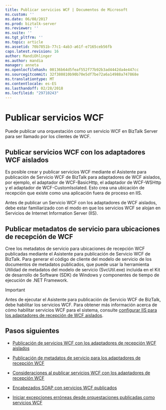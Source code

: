 ```yaml
---
title: Publicar servicios WCF | Documentos de Microsoft
ms.custom: ''
ms.date: 06/08/2017
ms.prod: biztalk-server
ms.reviewer: ''
ms.suite: ''
ms.tgt_pltfrm: ''
ms.topic: article
ms.assetid: 70b7851b-77c1-4ab3-a61f-e7165ceb56fb
caps.latest.revision: 16
author: MandiOhlinger
ms.author: mandia
manager: anneta
ms.openlocfilehash: 00136b64d5feaf552f77b92b3ad4442da4e447cc
ms.sourcegitcommit: 32f380810b90b70e5df7be72a6a14988a747868e
ms.translationtype: MT
ms.contentlocale: es-ES
ms.lasthandoff: 02/28/2018
ms.locfileid: "29710243"
---
```

# <a name="publish-wcf-services"></a>Publicar servicios WCF
Puede publicar una orquestación como un servicio WCF en BizTalk Server para ser llamado por los clientes de WCF.  
  
## <a name="publish-wcf-services-with-the-isolated-wcf-adapters"></a>Publicar servicios WCF con los adaptadores WCF aislados 
  
 Es posible crear y publicar servicios WCF mediante el Asistente para publicación de Servicio WCF de BizTalk para adaptadores de WCF aislados, por ejemplo, el adaptador de WCF-BasicHttp, el adaptador de WCF-WSHttp y el adaptador de WCF-CustomIsolated. Esto crea una ubicación de recepción que existe como una aplicación fuera de proceso en IIS.  
  
 Antes de publicar un Servicio WCF con los adaptadores de WCF aislados, debe estar familiarizado con el modo en que los servicios WCF se alojan en Servicios de Internet Information Server (IIS).  
  
## <a name="publish-service-metadata-for-the-wcf-receive-locations"></a>Publicar metadatos de servicio para ubicaciones de recepción de WCF
  
 Cree los metadatos de servicio para ubicaciones de recepción WCF publicadas mediante el Asistente para publicación de Servicio WCF de BizTalk. Para generar el código de cliente del modelo de servicio de los documentos de metadatos publicados, que puede usar la herramienta Utilidad de metadatos del modelo de servicio (SvcUtil.exe) incluida en el Kit de desarrollo de Software (SDK) de Windows y componentes de tiempo de ejecución de .NET Framework.  
  
> [!IMPORTANT]
>  Antes de ejecutar el Asistente para publicación de Servicio WCF de BizTalk, debe habilitar los servicios WCF. Para obtener más información acerca de cómo habilitar servicios WCF para el sistema, consulte [configurar IIS para los adaptadores de recepción de WCF aislados](../core/configuring-iis-for-the-isolated-wcf-receive-adapters.md).  
  
## <a name="next-steps"></a>Pasos siguientes
  
-   [Publicación de servicios WCF con los adaptadores de recepción WCF aislados](../core/publishing-wcf-services-with-the-isolated-wcf-receive-adapters.md)  
  
-   [Publicación de metadatos de servicio para los adaptadores de recepción WCF](../core/publishing-service-metadata-for-the-wcf-receive-adapters.md)  
  
-   [Consideraciones al publicar servicios WCF con los adaptadores de recepción WCF](../core/considerations-when-publishing-wcf-services-with-the-wcf-receive-adapters.md)  
  
-   [Encabezados SOAP con servicios WCF publicados](../core/soap-headers-with-published-wcf-services.md)  
  
-   [Iniciar excepciones erróneas desde orquestaciones publicadas como servicios WCF](../core/how-to-throw-fault-exceptions-from-orchestrations-published-as-wcf-services.md)